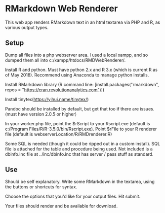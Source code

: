 # RMarkdown Web Renderer

This web app renders RMarkdown text in an html textarea via PHP and R, as various output types. 

## Setup

Dump all files into a php webserver area. I used a local xampp, and so dumped them all into c:/xampp/htdocs/RMDWebRenderer/.

Install R and python. Must have python 2.x and R 3.x (which is current R as of May 2018). Recommend using Anaconda to manage python installs. 

Install RMarkdown library (R command line: [install.packages("rmarkdown", repos = "https://cran.revolutionanalytics.com")])

Install tinytex(https://yihui.name/tinytex/)

Pandoc should be installed by default, but get that too if there are issues. (must have version 2.0.5 or higher)

In your worker.php file, point the $rScript to your Rscript.exe (default is c:/Program Files/R/R-3.5.0/bin/Rscript.exe). Point $rFile to your R renderer file (default is webserverLocation/R/RMDrenderer.R)

Some SQL is needed (though it could be ripped out in a custom install). SQL file is attached for the table and procedure being used. Not included is a dbinfo.inc file at ../inc/dbinfo.inc that has server / pass stuff as standard. 

## Use

Should be self explanatory. Write some RMarkdown in the textarea, using the buttons or shortcuts for syntax. 

Choose the options that you'd like for your output files. Hit submit.

Your files should render and be available for download.
